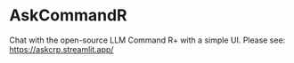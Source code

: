 # AskCommandR
Chat with the open-source LLM Command R+ with a simple UI.
Please see: https://askcrp.streamlit.app/

